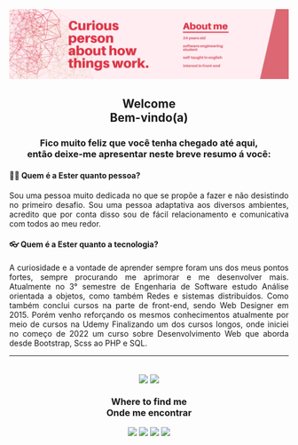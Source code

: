 <img src="BannerGitHub.png">
<h2  align="center"> Welcome  <br>  Bem-vindo(a) <br></h2>

<h3 align="center">Fico muito feliz que você tenha chegado até aqui,<br> então deixe-me apresentar neste breve resumo á você:</h3>
<h4><strong> 🙋🏻 Quem é a Ester quanto pessoa?</strong></h4>
<p align="justify">Sou uma pessoa muito dedicada no que se propõe a fazer e não desistindo no primeiro desafio. Sou uma pessoa adaptativa aos diversos ambientes, acredito que por conta disso sou de fácil relacionamento e comunicativa com todos ao meu redor.</p>

<h4><strong>👓 Quem é a Ester quanto a tecnologia?</strong></h4>
<p align="justify">A curiosidade e a vontade de aprender sempre foram uns dos meus pontos fortes, sempre procurando me aprimorar e me desenvolver mais. Atualmente no 3° semestre de Engenharia de Software estudo Análise orientada a objetos, como também Redes e sistemas distribuídos. Como também conclui cursos na parte de front-end, sendo Web Designer em 2015. Porém venho reforçando os mesmos conhecimentos atualmente por meio de cursos na Udemy Finalizando um dos cursos longos, onde iniciei no começo de 2022 um curso sobre Desenvolvimento Web que aborda desde Bootstrap, Scss ao PHP e SQL.</p>
<hr><br>

<div align="center">
  <img height="180em" align="center" src="https://github-readme-streak-stats.herokuapp.com/?user=Ester-Farias&show_icons=true&hide_border=true&count_private=true&include_all_commits=true&theme=default" />
  <img width=50% align="center" src="https://github-readme-stats.vercel.app/api/top-langs/?username=Ester-Farias&layout=compact&theme=white" />
</div>

<div align="center">
<h3>Where to find me <br> Onde me encontrar</h3>
<a href="http://estersouza.free.nf/"> <img src="https://img.shields.io/static/v1?style=for-the-badge&message=Portfolio&color=%23E4405F&logo=Internet+Explorer&logoColor=FFFFFF&label=" target="_blank"></a>
<a href="https://www.linkedin.com/in/ester-farias-de-souza/" target="_blank"><img src="https://img.shields.io/badge/-LinkedIn-%23E4405F?style=for-the-badge&logo=linkedin&logoColor=white" target="_blank"></a> 
<a href="mailto:esterfariasdesouza19@gmail.com"> <img src="https://img.shields.io/badge/-Gmail-%23E4405F?style=for-the-badge&logo=gmail&logoColor=white" target="_blank"></a>
<a href="https://instagram.com/estersouza99" target="_blank"><img src="https://img.shields.io/badge/-Instagram-%23E4405F?style=for-the-badge&logo=instagram&logoColor=white" target="_blank"></a>
</div>&nbsp;&nbsp;
